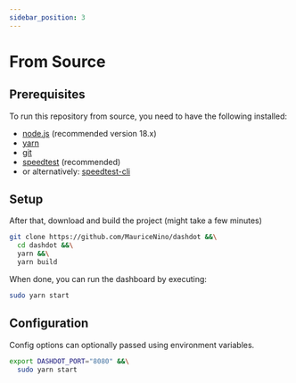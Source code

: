 ```yaml
---
sidebar_position: 3
---
```


# From Source

## Prerequisites

To run this repository from source, you need to have the following installed:

- [node.js](https://nodejs.org/) (recommended version 18.x)
- [yarn](https://yarnpkg.com/)
- [git](https://git-scm.com/)
- [speedtest](https://www.speedtest.net/apps/cli) (recommended)
- or alternatively: [speedtest-cli](https://github.com/sivel/speedtest-cli)

## Setup

After that, download and build the project (might take a few minutes)

```bash
git clone https://github.com/MauriceNino/dashdot &&\
  cd dashdot &&\
  yarn &&\
  yarn build
```

When done, you can run the dashboard by executing:

```bash
sudo yarn start
```

## Configuration

Config options can optionally passed using environment variables.

```bash
export DASHDOT_PORT="8080" &&\
  sudo yarn start
```
